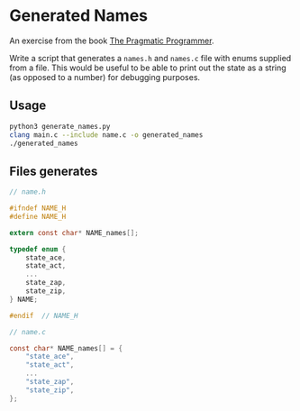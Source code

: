 # Generated Names

An exercise from the book [The Pragmatic Programmer](https://www.amazon.co.uk/The-Pragmatic-Programmer-Andrew-Hunt/dp/020161622X).

Write a script that generates a `names.h` and `names.c` file with enums supplied from a file.
This would be useful to be able to print out the state as a string (as opposed to a number) for debugging purposes.

## Usage

```sh
python3 generate_names.py
clang main.c --include name.c -o generated_names
./generated_names
```

## Files generates

```c
// name.h

#ifndef NAME_H
#define NAME_H

extern const char* NAME_names[];

typedef enum {
    state_ace,
    state_act,
    ...
    state_zap,
    state_zip,
} NAME;

#endif  // NAME_H
```

```c
// name.c

const char* NAME_names[] = {
    "state_ace",
    "state_act",
    ...
    "state_zap",
    "state_zip",
};
```